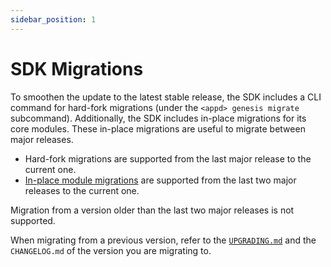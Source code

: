 ```yaml
---
sidebar_position: 1
---
```


# SDK Migrations

To smoothen the update to the latest stable release, the SDK includes a CLI command for hard-fork migrations (under the `<appd> genesis migrate` subcommand). 
Additionally, the SDK includes in-place migrations for its core modules. These in-place migrations are useful to migrate between major releases.

* Hard-fork migrations are supported from the last major release to the current one.
* [In-place module migrations](https://docs.cosmos.network/main/core/upgrade#overwriting-genesis-functions) are supported from the last two major releases to the current one.

Migration from a version older than the last two major releases is not supported.

When migrating from a previous version, refer to the [`UPGRADING.md`](https://github.com/cosmos/cosmos-sdk-docs/blob/main/docs/build/migrations/02-upgrading.md) and the `CHANGELOG.md` of the version you are migrating to.
